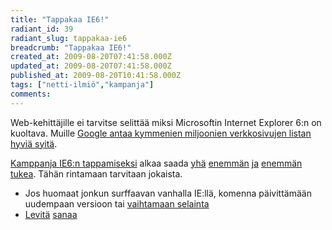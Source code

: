 ```yaml
---
title: "Tappakaa IE6!"
radiant_id: 39
radiant_slug: tappakaa-ie6
breadcrumb: "Tappakaa IE6!"
created_at: 2009-08-20T07:41:58.000Z
updated_at: 2009-08-20T07:41:58.000Z
published_at: 2009-08-20T10:41:58.000Z
tags: ["netti-ilmiö","kampanja"]
comments:
---
```

<p style="text-align:center"><r:assets:first><a href="http://www.stopie6.com/"><r:image geometry="100%" /></a></r:assets:first></p>
<p>Web-kehittäjille ei tarvitse selittää miksi Microsoftin Internet Explorer 6:n on kuoltava.  Muille <a href="http://www.google.com/search?hl=en&amp;q=internet+explorer+6+problems&amp;btnG=Search">Google antaa kymmenien miljoonien verkkosivujen listan hyviä syitä</a>.</p>
<p><a href="http://www.stopie6.com/">Kamppanja <span class="caps">IE6</span>:n tappamiseksi</a> alkaa saada <a href="http://www.dearie6.com/">yhä</a> <a href="http://twibbon.com/join/IE6-Must-Die">enemmän</a> <a href="http://desizntech.info/2009/02/die-ie6-die-go-to-hell-already/">ja</a> <a href="http://www.computerworld.com/s/article/9136739/Microsoft_Friends_don_t_let_friends_use_IE6">enemmän</a> <a href="http://www.lockergnome.com/news/2004/06/15/why-you-should-dump-internet-explorer/">tukea</a>.  Tähän rintamaan tarvitaan jokaista.</p>
<ul>
	<li>Jos huomaat jonkun surffaavan vanhalla IE:llä, komenna päivittämään uudempaan versioon tai <a href="http://arrowquick.com/articles/what-there-are-alternatives-to-internet-explorer">vaihtamaan selainta</a></li>
	<li><a href="http://twibbon.com/join/IE6-Must-Die">Levitä</a> <a href="http://www.stopie6.com/">sanaa</a></li>
</ul>